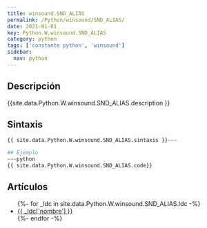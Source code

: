 ```yaml
---
title: winsound.SND_ALIAS
permalink: /Python/winsound/SND_ALIAS/
date: 2021-01-01
key: Python.W.winsound.SND_ALIAS
category: python
tags: ['constante python', 'winsound']
sidebar: 
  nav: python
---
```


## Descripción
{{site.data.Python.W.winsound.SND_ALIAS.description }}

## Sintaxis
~~~python
{{ site.data.Python.W.winsound.SND_ALIAS.sintaxis }}~~~

## Ejemplo
~~~python
{{ site.data.Python.W.winsound.SND_ALIAS.code}}
~~~

## Artículos
<ul>
{%- for _ldc in site.data.Python.W.winsound.SND_ALIAS.ldc -%}
   <li>
       <a href="{{_ldc['url'] }}">{{ _ldc['nombre'] }}</a>
   </li>
{%- endfor -%}
</ul>
